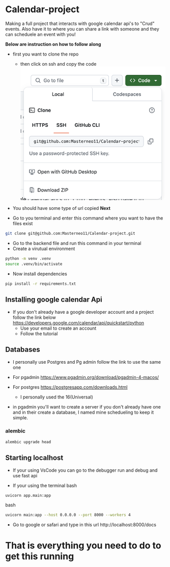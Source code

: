 # Calendar-project
Making a full project that interacts with google calendar api's to "Crud" events. Also have it to where you can share a link with someone and they can scheduele an event with you!


**Below are instruction on how to follow along** 

* first you want to clone the repo
    * then click on ssh and copy the code 
    ![alt text](<images_for_readme/github_cloneurl.png>)


* You should have some type of url copied 
**Next**
* Go to you terminal and enter this command where you want to have the files exist 
```bash
git clone git@github.com:Masterneo11/Calendar-project.git
```

* Go to the backend file and run this command in your terminal 
* Create a virutual environment
```bash
python -m venv .venv
source .venv/bin/activate
```
 * Now install dependencies
```bash
pip install -r requirements.txt
```
## **Installing google calendar Api**

* If you don't already have a google developer account and a project follow the link below
https://developers.google.com/calendar/api/quickstart/python
    * Use your email to create an account
    * Follow the tutorial

## Databases 
* I personally use Postgres and Pg admin
follow the link to use the same one 

* For pgadmin    https://www.pgadmin.org/download/pgadmin-4-macos/

* For postgres     https://postgresapp.com/downloads.html

    * I personally used the 16(Universal)
    
* in pgadmin you'll want to create a server if you don't already have one and in their create a database, I named mine schedueling to keep it simple. 

### alembic 

```bash
alembic upgrade head
```
## Starting localhost

* If your using VsCode you can go to the debugger run and debug and use fast api 

* If your  using the terminal bash 
```bash
uvicorn app.main:app
```
bash 
```bash
uvicorn main:app --host 0.0.0.0 --port 8000 --workers 4
```
* Go to google or safari and type in this url
http://localhost:8000/docs

# That is everything you need to do to get this running 
